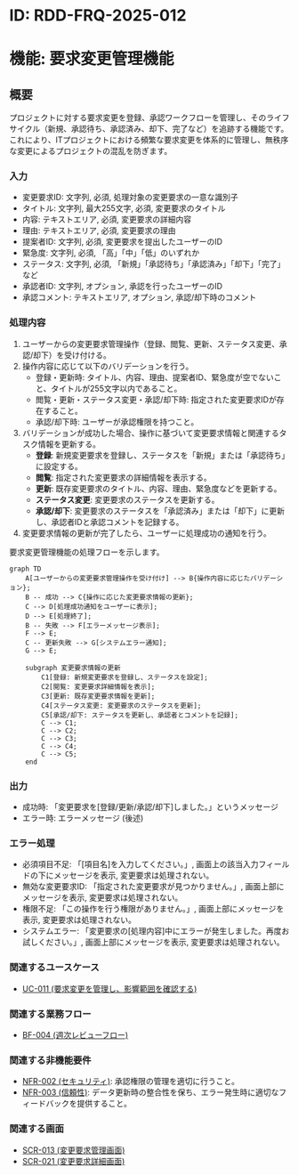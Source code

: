 # ID: RDD-FRQ-2025-012

# 機能: 要求変更管理機能

## 概要

プロジェクトに対する要求変更を登録、承認ワークフローを管理し、そのライフサイクル（新規、承認待ち、承認済み、却下、完了など）を追跡する機能です。これにより、ITプロジェクトにおける頻繁な要求変更を体系的に管理し、無秩序な変更によるプロジェクトの混乱を防ぎます。

### 入力

- 変更要求ID: 文字列, 必須, 処理対象の変更要求の一意な識別子
- タイトル: 文字列, 最大255文字, 必須, 変更要求のタイトル
- 内容: テキストエリア, 必須, 変更要求の詳細内容
- 理由: テキストエリア, 必須, 変更要求の理由
- 提案者ID: 文字列, 必須, 変更要求を提出したユーザーのID
- 緊急度: 文字列, 必須, 「高」「中」「低」のいずれか
- ステータス: 文字列, 必須, 「新規」「承認待ち」「承認済み」「却下」「完了」など
- 承認者ID: 文字列, オプション, 承認を行ったユーザーのID
- 承認コメント: テキストエリア, オプション, 承認/却下時のコメント

### 処理内容

1. ユーザーからの変更要求管理操作（登録、閲覧、更新、ステータス変更、承認/却下）を受け付ける。
1. 操作内容に応じて以下のバリデーションを行う。
   - 登録・更新時: タイトル、内容、理由、提案者ID、緊急度が空でないこと、タイトルが255文字以内であること。
   - 閲覧・更新・ステータス変更・承認/却下時: 指定された変更要求IDが存在すること。
   - 承認/却下時: ユーザーが承認権限を持つこと。
1. バリデーションが成功した場合、操作に基づいて変更要求情報と関連するタスク情報を更新する。
   - **登録**: 新規変更要求を登録し、ステータスを「新規」または「承認待ち」に設定する。
   - **閲覧**: 指定された変更要求の詳細情報を表示する。
   - **更新**: 既存変更要求のタイトル、内容、理由、緊急度などを更新する。
   - **ステータス変更**: 変更要求のステータスを更新する。
   - **承認/却下**: 変更要求のステータスを「承認済み」または「却下」に更新し、承認者IDと承認コメントを記録する。
1. 変更要求情報の更新が完了したら、ユーザーに処理成功の通知を行う。

要求変更管理機能の処理フローを示します。

```mermaid
graph TD
    A[ユーザーからの変更要求管理操作を受け付け] --> B{操作内容に応じたバリデーション};
    B -- 成功 --> C{操作に応じた変更要求情報の更新};
    C --> D[処理成功通知をユーザーに表示];
    D --> E[処理終了];
    B -- 失敗 --> F[エラーメッセージ表示];
    F --> E;
    C -- 更新失敗 --> G[システムエラー通知];
    G --> E;

    subgraph 変更要求情報の更新
        C1[登録: 新規変更要求を登録し、ステータスを設定];
        C2[閲覧: 変更要求詳細情報を表示];
        C3[更新: 既存変更要求情報を更新];
        C4[ステータス変更: 変更要求のステータスを更新];
        C5[承認/却下: ステータスを更新し、承認者とコメントを記録];
        C --> C1;
        C --> C2;
        C --> C3;
        C --> C4;
        C --> C5;
    end
```

### 出力

- 成功時: 「変更要求を[登録/更新/承認/却下]しました。」というメッセージ
- エラー時: エラーメッセージ (後述)

### エラー処理

- 必須項目不足: 「[項目名]を入力してください。」, 画面上の該当入力フィールドの下にメッセージを表示, 変更要求は処理されない。
- 無効な変更要求ID: 「指定された変更要求が見つかりません。」, 画面上部にメッセージを表示, 変更要求は処理されない。
- 権限不足: 「この操作を行う権限がありません。」, 画面上部にメッセージを表示, 変更要求は処理されない。
- システムエラー: 「変更要求の[処理内容]中にエラーが発生しました。再度お試しください。」, 画面上部にメッセージを表示, 変更要求は処理されない。

### 関連するユースケース

- [UC-011 (要求変更を管理し、影響範囲を確認する)](../use-cases/uc-011-manage-change-requests.md)

### 関連する業務フロー

- [BF-004 (週次レビューフロー)](../business-flows/bf-004-weekly-review-flow.md)

### 関連する非機能要件

- [NFR-002 (セキュリティ)](../non-functional-requirements/nfr-002-security.md): 承認権限の管理を適切に行うこと。
- [NFR-003 (信頼性)](../non-functional-requirements/nfr-003-reliability.md): データ更新時の整合性を保ち、エラー発生時に適切なフィードバックを提供すること。

### 関連する画面

- [SCR-013 (変更要求管理画面)](../screens/scr-013-change-request-management-screen.md)
- [SCR-021 (変更要求詳細画面)](../screens/scr-021-change-request-detail-screen.md)
